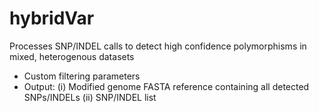 # hybridVar
Processes SNP/INDEL calls to detect high confidence polymorphisms in mixed, heterogenous datasets
- Custom filtering parameters
- Output: (i) Modified genome FASTA reference containing all detected SNPs/INDELs (ii) SNP/INDEL list
